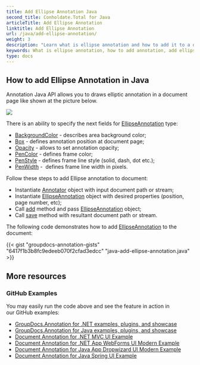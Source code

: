 ```yaml
---
title: Add Ellipse Annotation Java
second_title: Conholdate.Total for Java
articleTitle: Add Ellipse Annotation
linktitle: Add Ellipse Annotation
url: /java/add-ellipse-annotation/
weight: 3
description: "Learn what is ellipse annotation and how to add it to a document programmatically using GroupDocs.Annotation Java API which is a part of Conholdate.Total for Java."
keywords: What is ellipse annotation, how to add annotation, add ellipse annotation
type: docs
---
```


## How to add Ellipse Annotation in Java 

Annotation Java API allows you to draws elliptic annotation in a document page like shown at the picture below.

![](https://docs.groupdocs.com/annotation/java/annotation/java/images/add-ellipse-annotation.png)

There is an ability to specify the next fields for [EllipseAnnotation](https://apireference.groupdocs.com/java/annotation/com.groupdocs.annotation.models.annotationmodels/EllipseAnnotation) type:
*   [BackgroundColor](https://apireference.groupdocs.com/annotation/java/com.groupdocs.annotation.models.annotationmodels/AreaAnnotation#getBackgroundColor()) - describes area background color;
*   [Box](https://apireference.groupdocs.com/annotation/java/com.groupdocs.annotation.models.annotationmodels/AreaAnnotation#getBox()) - defines annotation position at document page;
*   [Opacity](https://apireference.groupdocs.com/annotation/java/com.groupdocs.annotation.models.annotationmodels/AreaAnnotation#getOpacity()) - allows to set annotation opacity;
*   [PenColor](https://apireference.groupdocs.com/annotation/java/com.groupdocs.annotation.models.annotationmodels/AreaAnnotation#getPenColor()) - defines frame color;
*   [PenStyle](https://apireference.groupdocs.com/annotation/java/com.groupdocs.annotation.models.annotationmodels/AreaAnnotation#getPenStyle()) - defines frame line style (solid, dash, dot etc.);
*   [PenWidth](https://apireference.groupdocs.com/annotation/java/com.groupdocs.annotation.models.annotationmodels/AreaAnnotation#getPenWidth()) -  defines frame line width in pixels.

Follow these steps to add Ellipse annotation to document: 

*   Instantiate [Annotator](https://apireference.groupdocs.com/java/annotation/com.groupdocs.annotation/Annotator) object with input document path or stream;
*   Instantiate [EllipseAnnotation](https://apireference.groupdocs.com/java/annotation/com.groupdocs.annotation.models.annotationmodels/EllipseAnnotation) object with desired properties (position, page number, etc);
*   Call [add](https://apireference.groupdocs.com/java/annotation/com.groupdocs.annotation/Annotator#add(com.groupdocs.annotation.models.annotationmodels.AnnotationBase)) method and pass [EllipseAnnotation](https://apireference.groupdocs.com/java/annotation/com.groupdocs.annotation.models.annotationmodels/EllipseAnnotation) object;
*   Call [save](https://apireference.groupdocs.com/java/annotation/com.groupdocs.annotation/Annotator#save(java.io.InputStream)) method with resultant document path or stream.
    

The following code demonstrates how to add [EllipseAnnotation](https://apireference.groupdocs.com/java/annotation/com.groupdocs.annotation.models.annotationmodels/EllipseAnnotation) to the document: 

{{< gist "groupdocs-annotation-gists" "6417f1b3b8fc9edeeb070f2cfad3edcc" "java-add-ellipse-annotation.java" >}}

## More resources
### GitHub Examples
You may easily run the code above and see the feature in action in our GitHub examples:

*   [GroupDocs.Annotation for .NET examples, plugins, and showcase](https://github.com/groupdocs-annotation/GroupDocs.Annotation-for-.NET)
*   [GroupDocs.Annotation for Java examples, plugins, and showcase](https://github.com/groupdocs-annotation/GroupDocs.Annotation-for-Java)
*   [Document Annotation for .NET MVC UI Example](https://github.com/groupdocs-annotation/GroupDocs.Annotation-for-.NET-MVC)
*   [Document Annotation for .NET App WebForms UI Modern Example](https://github.com/groupdocs-annotation/GroupDocs.Annotation-for-.NET-WebForms)
*   [Document Annotation for Java App Dropwizard UI Modern Example](https://github.com/groupdocs-annotation/GroupDocs.Annotation-for-Java-Dropwizard)
*   [Document Annotation for Java Spring UI Example](https://github.com/groupdocs-annotation/GroupDocs.Annotation-for-Java-Spring)
    


